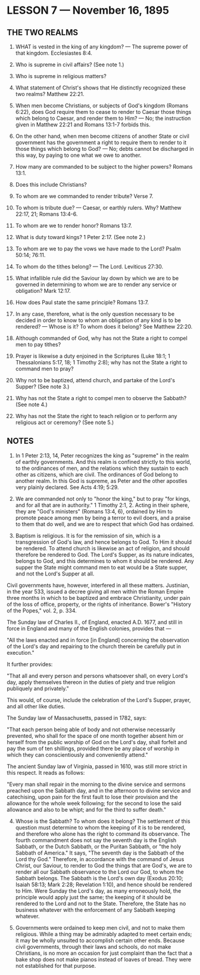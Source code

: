# LESSON 7 — November 16, 1895

## THE TWO REALMS

1. WHAT is vested in the king of any kingdom? — The supreme power of that kingdom. Ecclesiastes 8:4.

2. Who is supreme in civil affairs? (See note 1.)

3. Who is supreme in religious matters?

4. What statement of Christ's shows that He distinctly recognized these two realms? Matthew 22:21.

5. When men become Christians, or subjects of God's kingdom (Romans 6:22), does God require them to cease to render to Caesar those things which belong to Caesar, and render them to Him? — No; the instruction given in Matthew 22:21 and Romans 13:1-7 forbids this.

6. On the other hand, when men become citizens of another State or civil government has the government a right to require them to render to it those things which belong to God? — No; debts cannot be discharged in this way, by paying to one what we owe to another.

7. How many are commanded to be subject to the higher powers? Romans 13:1.

8. Does this include Christians?

9. To whom are we commanded to render tribute? Verse 7.

10. To whom is tribute due? — Caesar, or earthly rulers. Why? Matthew 22:17, 21; Romans 13:4-6.

11. To whom are we to render honor? Romans 13:7.

12. What is duty toward kings? 1 Peter 2:17. (See note 2.)

13. To whom are we to pay the vows we have made to the Lord? Psalm 50:14; 76:11.

14. To whom do the tithes belong? — The Lord. Leviticus 27:30.

15. What infallible rule did the Saviour lay down by which we are to be governed in determining to whom we are to render any service or obligation? Mark 12:17.

16. How does Paul state the same principle? Romans 13:7.

17. In any case, therefore, what is the only question necessary to be decided in order to know to whom an obligation of any kind is to be rendered? — Whose is it? To whom does it belong? See Matthew 22:20.

18. Although commanded of God, why has not the State a right to compel men to pay tithes?

19. Prayer is likewise a duty enjoined in the Scriptures (Luke 18:1; 1 Thessalonians 5:17, 18; 1 Timothy 2:8); why has not the State a right to command men to pray?

20. Why not to be baptized, attend church, and partake of the Lord's Supper? (See note 3.)

21. Why has not the State a right to compel men to observe the Sabbath? (See note 4.)

22. Why has not the State the right to teach religion or to perform any religious act or ceremony? (See note 5.)

## NOTES

1. In 1 Peter 2:13, 14, Peter recognizes the king as "supreme" in the realm of earthly governments. And this realm is confined strictly to this world, to the ordinances of men, and the relations which they sustain to each other as citizens, which are civil. The ordinances of God belong to another realm. In this God is supreme, as Peter and the other apostles very plainly declared. See Acts 4:19; 5:29.

2. We are commanded not only to "honor the king," but to pray "for kings, and for all that are in authority." 1 Timothy 2:1, 2. Acting in their sphere, they are "God's ministers" (Romans 13:4, 6), ordained by Him to promote peace among men by being a terror to evil doers, and a praise to them that do well, and we are to respect that which God has ordained.

3. Baptism is religious. It is for the remission of sin, which is a transgression of God's law, and hence belongs to God. To Him it should be rendered. To attend church is likewise an act of religion, and should therefore be rendered to God. The Lord's Supper, as its nature indicates, belongs to God, and this determines to whom it should be rendered. Any supper the State might command men to eat would be a State supper, and not the Lord's Supper at all.

Civil governments have, however, interfered in all these matters. Justinian, in the year 533, issued a decree giving all men within the Roman Empire three months in which to be baptized and embrace Christianity, under pain of the loss of office, property, or the rights of inheritance. Bower's "History of the Popes," vol. 2, p. 334.

The Sunday law of Charles II., of England, enacted A.D. 1677, and still in force in England and many of the English colonies, provides that — 

"All the laws enacted and in force [in England] concerning the observation of the Lord's day and repairing to the church therein be carefully put in execution."

It further provides:

"That all and every person and persons whatsoever shall, on every Lord's day, apply themselves thereon in the duties of piety and true religion publiquely and privately."

This would, of course, include the celebration of the Lord's Supper, prayer, and all other like duties.

The Sunday law of Massachusetts, passed in 1782, says:

"That each person being able of body and not otherwise necessarily prevented, who shall for the space of one month together absent him or herself from the public worship of God on the Lord's day, shall forfeit and pay the sum of ten shillings, provided there be any place of worship in which they can conscientiously and conveniently attend."

The ancient Sunday law of Virginia, passed in 1610, was still more strict in this respect. It reads as follows:

"Every man shall repair in the morning to the divine service and sermons preached upon the Sabbath day, and in the afternoon to divine service and catechising, upon pain for the first fault to lose their provision and the allowance for the whole week following; for the second to lose the said allowance and also to be whipt; and for the third to suffer death."

4. Whose is the Sabbath? To whom does it belong? The settlement of this question must determine to whom the keeping of it is to be rendered, and therefore who alone has the right to command its observance. The fourth commandment does not say the seventh day is the English Sabbath, or the Dutch Sabbath, or the Puritan Sabbath, or "the holy Sabbath of America." It says, "The seventh day is the Sabbath of the Lord thy God." Therefore, in accordance with the command of Jesus Christ, our Saviour, to render to God the things that are God's, we are to render all our Sabbath observance to the Lord our God, to whom the Sabbath belongs. The Sabbath is the Lord's own day (Exodus 20:10; Isaiah 58:13; Mark 2:28; Revelation 1:10), and hence should be rendered to Him. Were Sunday the Lord's day, as many erroneously hold, the principle would apply just the same; the keeping of it should be rendered to the Lord and not to the State. Therefore, the State has no business whatever with the enforcement of any Sabbath keeping whatever.

5. Governments were ordained to keep men civil, and not to make them religious. While a thing may be admirably adapted to meet certain ends; it may be wholly unsuited to accomplish certain other ends. Because civil governments, through their laws and schools, do not make Christians, is no more an occasion for just complaint than the fact that a bake shop does not make pianos instead of loaves of bread. They were not established for that purpose.